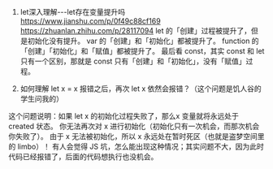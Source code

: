 <!--
 * @Author: your name
 * @Date: 2021-06-11 18:13:42
 * @LastEditTime: 2021-06-11 18:15:27
 * @LastEditors: Please set LastEditors
 * @Description: In User Settings Edit
 * @FilePath: /methodsAccumulation/JS/let/const.md
-->
1. let深入理解---let存在变量提升吗
https://www.jianshu.com/p/0f49c88cf169
https://zhuanlan.zhihu.com/p/28117094
let 的「创建」过程被提升了，但是初始化没有提升。
var 的「创建」和「初始化」都被提升了。
function 的「创建」「初始化」和「赋值」都被提升了。
最后看 const，其实 const 和 let 只有一个区别，那就是 const 只有「创建」和「初始化」，没有「赋值」过程。

2. 如何理解 let x = x 报错之后，再次 let x 依然会报错？（这个问题是饥人谷的学生问我的）

这个问题说明：如果 let x 的初始化过程失败了，那么x 变量就将永远处于 created 状态。
你无法再次对 x 进行初始化（初始化只有一次机会，而那次机会你失败了）。
由于 x 无法被初始化，所以 x 永远处在暂时死区（也就是盗梦空间里的 limbo）！
有人会觉得 JS 坑，怎么能出现这种情况；其实问题不大，因为此时代码已经报错了，后面的代码想执行也没机会。

